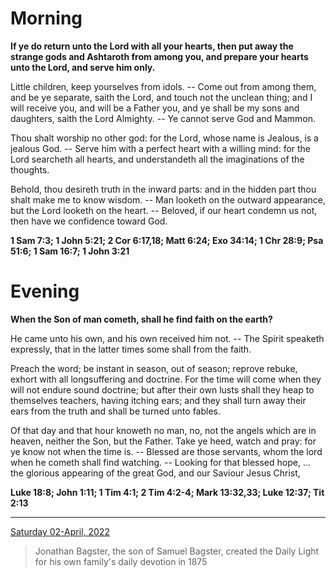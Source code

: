# Morning

**If ye do return unto the Lord with all your hearts, then put away the strange gods and Ashtaroth from among you, and prepare your hearts unto the Lord, and serve him only.**
 
Little children, keep yourselves from idols. -- Come out from among them, and be ye separate, saith the Lord, and touch not the unclean thing; and I will receive you, and will be a Father you, and ye shall be my sons and daughters, saith the Lord Almighty. -- Ye cannot serve God and Mammon.
 
Thou shalt worship no other god: for the Lord, whose name is Jealous, is a jealous God. -- Serve him with a perfect heart with a willing mind: for the Lord searcheth all hearts, and understandeth all the imaginations of the thoughts.
 
Behold, thou desireth truth in the inward parts: and in the hidden part thou shalt make me to know wisdom. -- Man looketh on the outward appearance, but the Lord looketh on the heart. -- Beloved, if our heart condemn us not, then have we confidence toward God.  

**1 Sam 7:3; 1 John 5:21; 2 Cor 6:17,18; Matt 6:24; Exo 34:14; 1 Chr 28:9; Psa 51:6; 1 Sam 16:7; 1 John 3:21**

# Evening

**When the Son of man cometh, shall he find faith on the earth?**
 
He came unto his own, and his own received him not. -- The Spirit speaketh expressly, that in the latter times some shall from the faith.
 
Preach the word; be instant in season, out of season; reprove rebuke, exhort with all longsuffering and doctrine. For the time will come when they will not endure sound doctrine; but after their own lusts shall they heap to themselves teachers, having itching ears; and they shall turn away their ears from the truth and shall be turned unto fables.
 
Of that day and that hour knoweth no man, no, not the angels which are in heaven, neither the Son, but the Father. Take ye heed, watch and pray: for ye know not when the time is. -- Blessed are those servants, whom the lord when he cometh shall find watching. -- Looking for that blessed hope, ... the glorious appearing of the great God, and our Saviour Jesus Christ,  

**Luke 18:8; John 1:11; 1 Tim 4:1; 2 Tim 4:2-4; Mark 13:32,33; Luke 12:37; Tit 2:13**

---

[Saturday 02-April, 2022](https://t.me/s/daily_light)

> Jonathan Bagster, the son of Samuel Bagster, created the Daily Light for his own family's daily devotion in 1875

